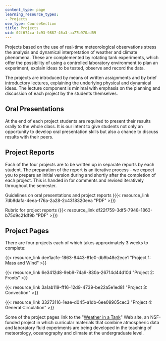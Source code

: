 ```yaml
---
content_type: page
learning_resource_types:
- Projects
ocw_type: CourseSection
title: Projects
uid: 02f674ca-fc93-9887-46a3-aa77b970ad59
---
```


Projects based on the use of real-time meteorological observations stress the analysis and dynamical interpretation of weather and climate phenomena. These are complemented by rotating tank experiments, which offer the possibility of using a controlled laboratory environment to plan an experiment, explain ideas to be tested, observe and record the data.

The projects are introduced by means of written assignments and by brief introductory lectures, explaining the underlying physical and dynamical ideas. The lecture component is minimal with emphasis on the planning and discussion of each project by the students themselves.

Oral Presentations
------------------

At the end of each project students are required to present their results orally to the whole class. It is our intent to give students not only an opportunity to develop oral presentation skills but also a chance to discuss results with their peers.

Project Reports
---------------

Each of the four projects are to be written up in separate reports by each student. The preparation of the report is an iterative process - we expect you to prepare an initial version during and shortly after the completion of each project. This is handed in for comments and revised iteratively throughout the semester.

Guidelines on oral presentations and project reports ({{< resource_link 7db8dafa-4eea-f76a-2a28-2c4318320eea "PDF" >}})

Rubric for project reports ({{< resource_link df22f759-3df5-7948-1863-b75d9c21df9b "PDF" >}})

Project Pages
-------------

There are four projects each of which takes approximately 3 weeks to complete:

{{< resource_link dee1ac1e-1863-8443-81e0-db9b48e2ece1 "Project 1: Mass and Wind" >}}

{{< resource_link 6e3412d8-9eb9-74a9-830a-26714d44d10d "Project 2: Fronts" >}}

{{< resource_link 3a1ab119-ff16-12d9-4739-be22a5e1ed81 "Project 3: Convection" >}}

{{< resource_link 33273116-1eae-d045-a1db-6ee09905cec3 "Project 4: General Circulation" >}}

Some of the project pages link to the "[Weather in a Tank](http://weathertank.mit.edu/)" Web site, an NSF-funded project in which curricular materials that combine atmospheric data and laboratory fluid experiments are being developed in the teaching of meteorology, oceanography and climate at the undergraduate level.
